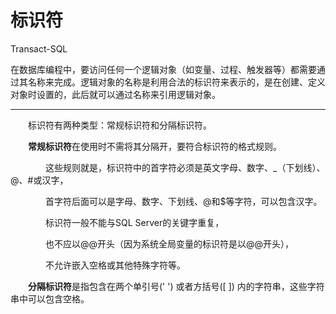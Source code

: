 # 标识符





Transact-SQL

在数据库编程中，要访问任何一个逻辑对象（如变量、过程、触发器等）都需要通过其名称来完成。逻辑对象的名称是利用合法的标识符来表示的，是在创建、定义对象时设置的，此后就可以通过名称来引用逻辑对象。

------



　　标识符有两种类型：常规标识符和分隔标识符。

　　**常规标识符**在使用时不需将其分隔开，要符合标识符的格式规则。

　　　　这些规则就是，标识符中的首字符必须是英文字母、数字、_（下划线）、@、#或汉字，

　　　　首字符后面可以是字母、数字、下划线、@和$等字符，可以包含汉字。

　　　　标识符一般不能与SQL Server的关键字重复，

　　　　也不应以@@开头（因为系统全局变量的标识符是以@@开头），

　　　　不允许嵌入空格或其他特殊字符等。

　　**分隔标识符**是指包含在两个单引号(' ') 或者方括号([ ]) 内的字符串，这些字符串中可以包含空格。